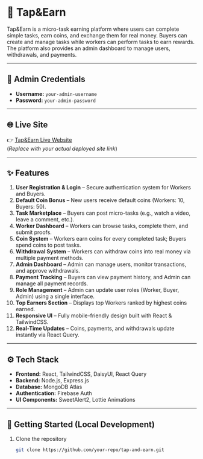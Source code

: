 # 🌟 Tap&Earn

Tap&Earn is a micro-task earning platform where users can complete simple tasks, earn coins, and exchange them for real money. Buyers can create and manage tasks while workers can perform tasks to earn rewards. The platform also provides an admin dashboard to manage users, withdrawals, and payments.

---

## 🔑 Admin Credentials

- **Username:** `your-admin-username`
- **Password:** `your-admin-password`

---

## 🌐 Live Site

👉 [Tap&Earn Live Website](https://your-live-site-url.com)  
(_Replace with your actual deployed site link_)

---

## ✨ Features

1. **User Registration & Login** – Secure authentication system for Workers and Buyers.
2. **Default Coin Bonus** – New users receive default coins (Workers: 10, Buyers: 50).
3. **Task Marketplace** – Buyers can post micro-tasks (e.g., watch a video, leave a comment, etc.).
4. **Worker Dashboard** – Workers can browse tasks, complete them, and submit proofs.
5. **Coin System** – Workers earn coins for every completed task; Buyers spend coins to post tasks.
6. **Withdrawal System** – Workers can withdraw coins into real money via multiple payment methods.
7. **Admin Dashboard** – Admin can manage users, monitor transactions, and approve withdrawals.
8. **Payment Tracking** – Buyers can view payment history, and Admin can manage all payment records.
9. **Role Management** – Admin can update user roles (Worker, Buyer, Admin) using a single interface.
10. **Top Earners Section** – Displays top Workers ranked by highest coins earned.
11. **Responsive UI** – Fully mobile-friendly design built with React & TailwindCSS.
12. **Real-Time Updates** – Coins, payments, and withdrawals update instantly via React Query.

---

## ⚙️ Tech Stack

- **Frontend:** React, TailwindCSS, DaisyUI, React Query
- **Backend:** Node.js, Express.js
- **Database:** MongoDB Atlas
- **Authentication:** Firebase Auth
- **UI Components:** SweetAlert2, Lottie Animations

---

## 🚀 Getting Started (Local Development)

1. Clone the repository
   ```bash
   git clone https://github.com/your-repo/tap-and-earn.git
   ```
